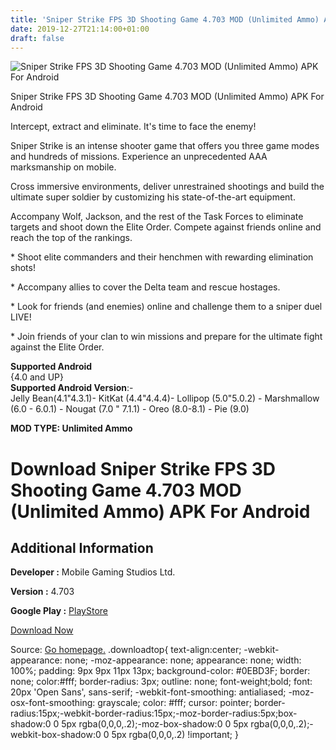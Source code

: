 ```yaml
---
title: 'Sniper Strike FPS 3D Shooting Game 4.703 MOD (Unlimited Ammo) APK For Android'
date: 2019-12-27T21:14:00+01:00
draft: false
---
```


![Sniper Strike FPS 3D Shooting Game 4.703 MOD (Unlimited Ammo) APK For Android](https://i2.wp.com/apkhome.net/wp-content/uploads/2019/11/Sniper-Strike-FPS-3D-Shooting-Game-2.png "Sniper Strike FPS 3D Shooting Game 4.703 MOD (Unlimited Ammo) APK For Android")

  

Sniper Strike FPS 3D Shooting Game 4.703 MOD (Unlimited Ammo) APK For Android

Intercept, extract and eliminate. It's time to face the enemy!

Sniper Strike is an intense shooter game that offers you three game modes and hundreds of missions. Experience an unprecedented AAA marksmanship on mobile.

Cross immersive environments, deliver unrestrained shootings and build the ultimate super soldier by customizing his state-of-the-art equipment.

Accompany Wolf, Jackson, and the rest of the Task Forces to eliminate targets and shoot down the Elite Order. Compete against friends online and reach the top of the rankings.

\* Shoot elite commanders and their henchmen with rewarding elimination shots!

\* Accompany allies to cover the Delta team and rescue hostages.

\* Look for friends (and enemies) online and challenge them to a sniper duel LIVE!

\* Join friends of your clan to win missions and prepare for the ultimate fight against the Elite Order.

**Supported Android**  
{4.0 and UP}  
**Supported Android Version**:-  
Jelly Bean(4.1"4.3.1)- KitKat (4.4"4.4.4)- Lollipop (5.0"5.0.2) - Marshmallow (6.0 - 6.0.1) - Nougat (7.0 " 7.1.1) - Oreo (8.0-8.1) - Pie (9.0)

**MOD TYPE: Unlimited Ammo**

Download Sniper Strike FPS 3D Shooting Game 4.703 MOD (Unlimited Ammo) APK For Android
======================================================================================

Additional Information
----------------------

**Developer :** Mobile Gaming Studios Ltd.

**Version :** 4.703

**Google Play :** [PlayStore](https://play.google.com/store/apps/details?id=com.mgs.sniper1)

  

[Download Now](https://store4app.co/post/sniper-strike-fps-3d-shooting-game-4-703-mod-unlimited-ammo-apk-for-android_1574144961)

  
Source: [Go homepage.](https://store4app.co/post/sniper-strike-fps-3d-shooting-game-4-703-mod-unlimited-ammo-apk-for-android_1574144961) .downloadtop{ text-align:center; -webkit-appearance: none; -moz-appearance: none; appearance: none; width: 100%; padding: 9px 9px 11px 13px; background-color: #0EBD3F; border: none; color:#fff; border-radius: 3px; outline: none; font-weight;bold; font: 20px 'Open Sans', sans-serif; -webkit-font-smoothing: antialiased; -moz-osx-font-smoothing: grayscale; color: #fff; cursor: pointer; border-radius:15px;-webkit-border-radius:15px;-moz-border-radius:5px;box-shadow:0 0 5px rgba(0,0,0,.2);-moz-box-shadow:0 0 5px rgba(0,0,0,.2);-webkit-box-shadow:0 0 5px rgba(0,0,0,.2) !important; }
